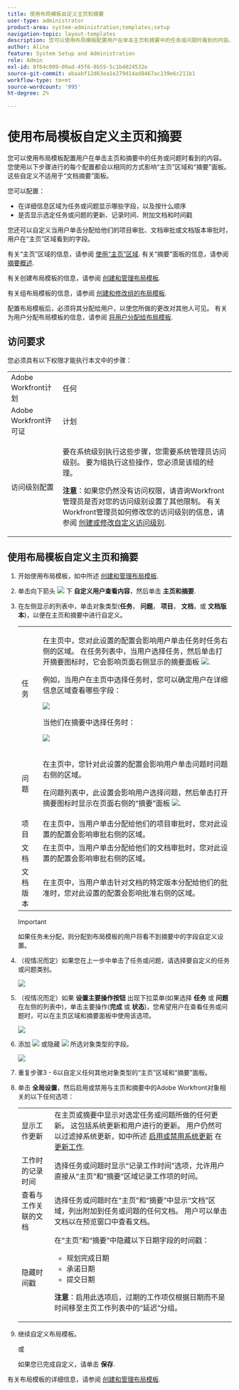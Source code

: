 ```yaml
---
title: 使用布局模板自定义主页和摘要
user-type: administrator
product-area: system-administration;templates;setup
navigation-topic: layout-templates
description: 您可以使用布局模板配置用户在单击主页和摘要中的任务或问题时看到的内容。 您使用以下步骤进行的每个配置都会以相同的方式影响“主页”区域和“摘要”面板。 这些自定义不适用于“文档摘要”面板。
author: Alina
feature: System Setup and Administration
role: Admin
exl-id: 8f64c009-09ad-45f6-8b59-5c1b4024532e
source-git-commit: abaabf12d63ea1e279d14ad8467ac239e6c211b1
workflow-type: tm+mt
source-wordcount: '995'
ht-degree: 2%

---
```


# 使用布局模板自定义主页和摘要

您可以使用布局模板配置用户在单击主页和摘要中的任务或问题时看到的内容。 您使用以下步骤进行的每个配置都会以相同的方式影响“主页”区域和“摘要”面板。 这些自定义不适用于“文档摘要”面板。

您可以配置：

* 在详细信息区域为任务或问题显示哪些字段，以及按什么顺序
* 是否显示选定任务或问题的更新、记录时间、附加文档和时间戳

您还可以自定义当用户单击分配给他们的项目审批、文档审批或文档版本审批时，用户在“主页”区域看到的字段。

有关“主页”区域的信息，请参阅 [使用“主页”区域](../../../workfront-basics/using-home/using-the-home-area/use-the-home-area.md). 有关“摘要”面板的信息，请参阅 [摘要概述](../../../workfront-basics/the-new-workfront-experience/summary-overview.md).

有关创建布局模板的信息，请参阅 [创建和管理布局模板](../use-layout-templates/create-and-manage-layout-templates.md).

有关组布局模板的信息，请参阅 [创建和修改组的布局模板](../../../administration-and-setup/manage-groups/work-with-group-objects/create-and-modify-a-groups-layout-templates.md).

配置布局模板后，必须将其分配给用户，以使您所做的更改对其他人可见。 有关为用户分配布局模板的信息，请参阅 [将用户分配给布局模板](../use-layout-templates/assign-users-to-layout-template.md).

## 访问要求

您必须具有以下权限才能执行本文中的步骤：

<table style="table-layout:auto"> 
 <col> 
 <col> 
 <tbody> 
  <tr> 
   <td role="rowheader">Adobe Workfront计划</td> 
   <td>任何</td> 
  </tr> 
  <tr> 
   <td role="rowheader">Adobe Workfront许可证</td> 
   <td>计划</td> 
  </tr> 
  <tr> 
   <td role="rowheader">访问级别配置</td> 
   <td> <p>要在系统级别执行这些步骤，您需要系统管理员访问级别。
要为组执行这些操作，您必须是该组的经理。</p> <p><b>注意</b>：如果您仍然没有访问权限，请咨询Workfront管理员是否对您的访问级别设置了其他限制。 有关Workfront管理员如何修改您的访问级别的信息，请参阅 <a href="../../../administration-and-setup/add-users/configure-and-grant-access/create-modify-access-levels.md" class="MCXref xref">创建或修改自定义访问级别</a>.</p> </td> 
  </tr> 
 </tbody> 
</table>

## 使用布局模板自定义主页和摘要

1. 开始使用布局模板，如中所述 [创建和管理布局模板](../../../administration-and-setup/customize-workfront/use-layout-templates/create-and-manage-layout-templates.md).

1. 单击向下箭头 ![](assets/dropdown-arrow.png) 下 **自定义用户查看内容**，然后单击 **主页和摘要**.

1. 在左侧显示的列表中，单击对象类型(**任务**， **问题**， **项目**， **文档**，或 **文档版本**)，以便在主页和摘要中进行自定义。

   <table style="table-layout:auto"> 
    <col> 
    <col> 
    <tbody> 
     <tr> 
      <td role="rowheader">任务</td> 
      <td> <p>在主页中，您对此设置的配置会影响用户单击任务时任务右侧的区域。 在任务列表中，当用户选择任务，然后单击打开摘要图标时，它会影响页面右侧显示的摘要面板 <img src="assets/summary-panel-icon.png">.</p> <p>例如，当用户在主页中选择任务时，您可以确定用户在详细信息区域查看哪些字段：</p> <p><img src="assets/home-details-adobe branding.jpg"></p> <p>当他们在摘要中选择任务时：</p> <p> <img src="assets/summary-details.jpg"> </p> </td> 
     </tr> 
     <tr> 
      <td role="rowheader">问题</td> 
      <td> <p>在主页中，您针对此设置的配置会影响用户单击问题时问题右侧的区域。</p> <p>在问题列表中，此设置会影响用户选择问题，然后单击打开摘要图标时显示在页面右侧的“摘要”面板 <img src="assets/summary-panel-icon.png">.</p> </td> 
     </tr> 
     <tr> 
      <td role="rowheader">项目</td> 
      <td>在主页中，当用户单击分配给他们的项目审批时，您对此设置的配置会影响审批右侧的区域。</td> 
     </tr> 
     <tr> 
      <td role="rowheader">文档</td> 
      <td>在主页中，当用户单击分配给他们的文档审批时，您对此设置的配置会影响审批右侧的区域。</td> 
     </tr> 
     <tr> 
      <td role="rowheader">文档版本</td> 
      <td>在主页中，当用户单击针对文档的特定版本分配给他们的批准时，您对此设置的配置会影响批准右侧的区域。</td> 
     </tr> 
    </tbody> 
   </table>

   >[!IMPORTANT]
   >
   >如果任务未分配，则分配到布局模板的用户将看不到摘要中的字段自定义设置。

1. （视情况而定）如果您在上一步中单击了任务或问题，请选择要自定义的任务或问题类别。

   ![](assets/choose-cat-cstmz-nwe-adobe-branding.png)

1. （视情况而定）如果 **设置主要操作按钮** 出现下拉菜单(如果选择 **任务** 或 **问题** 在左侧的列表中)，单击主要操作(**完成** 或 **状态**)，您希望用户在查看任务或问题时，可以在主页区域和摘要面板中使用该选项。

   ![](assets/set-primary-action-button-dropdown-pdf-adobe-branding.png)

1. 添加 ![](assets/add-item-plus-in-circle-blue.png) 或隐藏 ![](assets/close-or-hide---x.png) 所选对象类型的字段。

   ![](assets/lt-home-add-hide-fields-adobe-branding.png)

1. 重复步骤3 - 6以自定义任何其他对象类型的“主页”区域和“摘要”面板。
1. 单击 **全局设置**，然后启用或禁用与主页和摘要中的Adobe Workfront对象相关的以下任何选项：

   <table style="table-layout:auto"> 
    <col> 
    <col> 
    <tbody> 
     <tr> 
      <td role="rowheader">显示工作更新</td> 
      <td>在主页或摘要中显示对选定任务或问题所做的任何更新。 这包括系统更新和用户进行的更新。 用户仍然可以过滤掉系统更新，如中所述 <a href="../../../workfront-basics/updating-work-items-and-viewing-updates/update-work.md#enable" class="MCXref xref">启用或禁用系统更新</a> 在 <a href="../../../workfront-basics/updating-work-items-and-viewing-updates/update-work.md" class="MCXref xref">更新工作</a>.</td> 
     </tr> 
     <tr> 
      <td role="rowheader">工作时的记录时间</td> 
      <td>选择任务或问题时显示“记录工作时间”选项，允许用户直接从“主页”和“摘要”区域记录工作项的时间。</td> 
     </tr> 
     <tr> 
      <td role="rowheader">查看与工作关联的文档</td> 
      <td>选择任务或问题时在“主页”和“摘要”中显示“文档”区域，列出附加到任务或问题的任何文档。 用户可以单击文档以在预览窗口中查看文档。</td> 
     </tr> 
     <tr> 
      <td role="rowheader">隐藏时间戳</td> 
      <td>在“主页”和“摘要”中隐藏以下日期字段的时间戳：
       <ul>
        <li>规划完成日期</li>
        <li>承诺日期</li>
        <li>提交日期</li>
       </ul><p><b>注意</b>：启用此选项后，过期的工作项仅根据日期而不是时间移至主页工作列表中的“延迟”分组。</p></td> 
     </tr> 
    </tbody> 
   </table>

1. 继续自定义布局模板。

   或

   如果您已完成自定义，请单击 **保存**.

有关布局模板的详细信息，请参阅 [创建和管理布局模板](../../../administration-and-setup/customize-workfront/use-layout-templates/create-and-manage-layout-templates.md).
